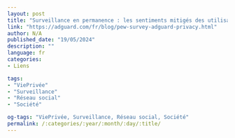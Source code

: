 ```yaml
---
layout: post
title: "Surveillance en permanence : les sentiments mitigés des utilisateurs"
link: "https://adguard.com/fr/blog/pew-survey-adguard-privacy.html"
author: N/A
published_date: "19/05/2024"
description: ""
language: fr
categories:
- Liens

tags:
- "ViePrivée"
- "Surveillance"
- "Réseau social"
- "Société"

og-tags: "ViePrivée, Surveillance, Réseau social, Société"
permalink: /:categories/:year/:month/:day/:title/
---
```

